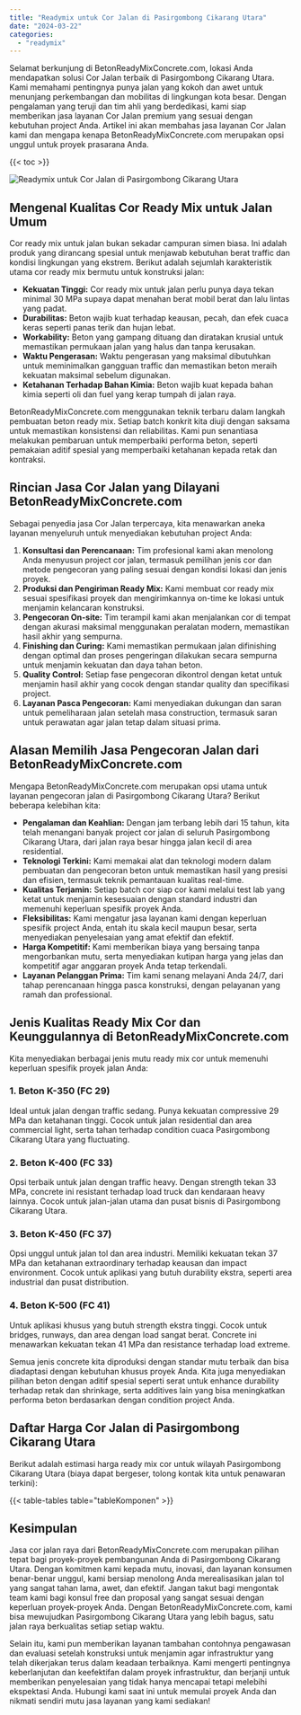 ```yaml
---
title: "Readymix untuk Cor Jalan di Pasirgombong Cikarang Utara"
date: "2024-03-22"
categories: 
  - "readymix"
---
```


Selamat berkunjung di BetonReadyMixConcrete.com, lokasi Anda mendapatkan solusi Cor Jalan terbaik di Pasirgombong Cikarang Utara. Kami memahami pentingnya punya jalan yang kokoh dan awet untuk menunjang perkembangan dan mobilitas di lingkungan kota besar. Dengan pengalaman yang teruji dan tim ahli yang berdedikasi, kami siap memberikan jasa layanan Cor Jalan premium yang sesuai dengan kebutuhan project Anda. Artikel ini akan membahas jasa layanan Cor Jalan kami dan mengapa kenapa BetonReadyMixConcrete.com merupakan opsi unggul untuk proyek prasarana Anda.

{{< toc >}}

![Readymix untuk Cor Jalan di Pasirgombong Cikarang Utara](https://betoncor8.github.io/cor/harga-beton-readymix-concrete%20(6).png)

## Mengenal Kualitas Cor Ready Mix untuk Jalan Umum

Cor ready mix untuk jalan bukan sekadar campuran simen biasa. Ini adalah produk yang dirancang spesial untuk menjawab kebutuhan berat traffic dan kondisi lingkungan yang ekstrem. Berikut adalah sejumlah karakteristik utama cor ready mix bermutu untuk konstruksi jalan:

- **Kekuatan Tinggi:** Cor ready mix untuk jalan perlu punya daya tekan minimal 30 MPa supaya dapat menahan berat mobil berat dan lalu lintas yang padat.
- **Durabilitas:** Beton wajib kuat terhadap keausan, pecah, dan efek cuaca keras seperti panas terik dan hujan lebat.
- **Workability:** Beton yang gampang dituang dan diratakan krusial untuk memastikan permukaan jalan yang halus dan tanpa kerusakan.
- **Waktu Pengerasan:** Waktu pengerasan yang maksimal dibutuhkan untuk meminimalkan gangguan traffic dan memastikan beton meraih kekuatan maksimal sebelum digunakan.
- **Ketahanan Terhadap Bahan Kimia:** Beton wajib kuat kepada bahan kimia seperti oli dan fuel yang kerap tumpah di jalan raya.

BetonReadyMixConcrete.com menggunakan teknik terbaru dalam langkah pembuatan beton ready mix. Setiap batch konkrit kita diuji dengan saksama untuk memastikan konsistensi dan reliabilitas. Kami pun senantiasa melakukan pembaruan untuk memperbaiki performa beton, seperti pemakaian aditif spesial yang memperbaiki ketahanan kepada retak dan kontraksi.

## Rincian Jasa Cor Jalan yang Dilayani BetonReadyMixConcrete.com

Sebagai penyedia jasa Cor Jalan terpercaya, kita menawarkan aneka layanan menyeluruh untuk menyediakan kebutuhan project Anda:

1. **Konsultasi dan Perencanaan:** Tim profesional kami akan menolong Anda menyusun project cor jalan, termasuk pemilihan jenis cor dan metode pengecoran yang paling sesuai dengan kondisi lokasi dan jenis proyek.
2. **Produksi dan Pengiriman Ready Mix:** Kami membuat cor ready mix sesuai spesifikasi proyek dan mengirimkannya on-time ke lokasi untuk menjamin kelancaran konstruksi.
3. **Pengecoran On-site:** Tim terampil kami akan menjalankan cor di tempat dengan akurasi maksimal menggunakan peralatan modern, memastikan hasil akhir yang sempurna.
4. **Finishing dan Curing:** Kami memastikan permukaan jalan difinishing dengan optimal dan proses pengeringan dilakukan secara sempurna untuk menjamin kekuatan dan daya tahan beton.
5. **Quality Control:** Setiap fase pengecoran dikontrol dengan ketat untuk menjamin hasil akhir yang cocok dengan standar quality dan specifikasi project.
6. **Layanan Pasca Pengecoran:** Kami menyediakan dukungan dan saran untuk pemeliharaan jalan setelah masa construction, termasuk saran untuk perawatan agar jalan tetap dalam situasi prima.

## Alasan Memilih Jasa Pengecoran Jalan dari BetonReadyMixConcrete.com

Mengapa BetonReadyMixConcrete.com merupakan opsi utama untuk layanan pengecoran jalan di Pasirgombong Cikarang Utara? Berikut beberapa kelebihan kita:

- **Pengalaman dan Keahlian:** Dengan jam terbang lebih dari 15 tahun, kita telah menangani banyak project cor jalan di seluruh Pasirgombong Cikarang Utara, dari jalan raya besar hingga jalan kecil di area residential.
- **Teknologi Terkini:** Kami memakai alat dan teknologi modern dalam pembuatan dan pengecoran beton untuk memastikan hasil yang presisi dan efisien, termasuk teknik pemantauan kualitas real-time.
- **Kualitas Terjamin:** Setiap batch cor siap cor kami melalui test lab yang ketat untuk menjamin kesesuaian dengan standard industri dan memenuhi keperluan spesifik proyek Anda.
- **Fleksibilitas:** Kami mengatur jasa layanan kami dengan keperluan spesifik project Anda, entah itu skala kecil maupun besar, serta menyediakan penyelesaian yang amat efektif dan efektif.
- **Harga Kompetitif:** Kami memberikan biaya yang bersaing tanpa mengorbankan mutu, serta menyediakan kutipan harga yang jelas dan kompetitif agar anggaran proyek Anda tetap terkendali.
- **Layanan Pelanggan Prima:** Tim kami senang melayani Anda 24/7, dari tahap perencanaan hingga pasca konstruksi, dengan pelayanan yang ramah dan professional.

## Jenis Kualitas Ready Mix Cor dan Keunggulannya di BetonReadyMixConcrete.com

Kita menyediakan berbagai jenis mutu ready mix cor untuk memenuhi keperluan spesifik proyek jalan Anda:

### 1\. Beton K-350 (FC 29)

Ideal untuk jalan dengan traffic sedang. Punya kekuatan compressive 29 MPa dan ketahanan tinggi. Cocok untuk jalan residential dan area commercial light, serta tahan terhadap condition cuaca Pasirgombong Cikarang Utara yang fluctuating.

### 2\. Beton K-400 (FC 33)

Opsi terbaik untuk jalan dengan traffic heavy. Dengan strength tekan 33 MPa, concrete ini resistant terhadap load truck dan kendaraan heavy lainnya. Cocok untuk jalan-jalan utama dan pusat bisnis di Pasirgombong Cikarang Utara.

### 3\. Beton K-450 (FC 37)

Opsi unggul untuk jalan tol dan area industri. Memiliki kekuatan tekan 37 MPa dan ketahanan extraordinary terhadap keausan dan impact environment. Cocok untuk aplikasi yang butuh durability ekstra, seperti area industrial dan pusat distribution.

### 4\. Beton K-500 (FC 41)

Untuk aplikasi khusus yang butuh strength ekstra tinggi. Cocok untuk bridges, runways, dan area dengan load sangat berat. Concrete ini menawarkan kekuatan tekan 41 MPa dan resistance terhadap load extreme.

Semua jenis concrete kita diproduksi dengan standar mutu terbaik dan bisa diadaptasi dengan kebutuhan khusus proyek Anda. Kita juga menyediakan pilihan beton dengan aditif spesial seperti serat untuk enhance durability terhadap retak dan shrinkage, serta additives lain yang bisa meningkatkan performa beton berdasarkan dengan condition project Anda.

## Daftar Harga Cor Jalan di Pasirgombong Cikarang Utara

Berikut adalah estimasi harga ready mix cor untuk wilayah Pasirgombong Cikarang Utara (biaya dapat bergeser, tolong kontak kita untuk penawaran terkini):

{{< table-tables table="tableKomponen" >}}

## Kesimpulan

Jasa cor jalan raya dari BetonReadyMixConcrete.com merupakan pilihan tepat bagi proyek-proyek pembangunan Anda di Pasirgombong Cikarang Utara. Dengan komitmen kami kepada mutu, inovasi, dan layanan konsumen benar-benar unggul, kami bersiap menolong Anda merealisasikan jalan tol yang sangat tahan lama, awet, dan efektif. Jangan takut bagi mengontak team kami bagi konsul free dan proposal yang sangat sesuai dengan keperluan proyek-proyek Anda. Dengan BetonReadyMixConcrete.com, kami bisa mewujudkan Pasirgombong Cikarang Utara yang lebih bagus, satu jalan raya berkualitas setiap setiap waktu.

Selain itu, kami pun memberikan layanan tambahan contohnya pengawasan dan evaluasi setelah konstruksi untuk menjamin agar infrastruktur yang telah dikerjakan terus dalam keadaan terbaiknya. Kami mengerti pentingnya keberlanjutan dan keefektifan dalam proyek infrastruktur, dan berjanji untuk memberikan penyelesaian yang tidak hanya mencapai tetapi melebihi ekspektasi Anda. Hubungi kami saat ini untuk memulai proyek Anda dan nikmati sendiri mutu jasa layanan yang kami sediakan!
